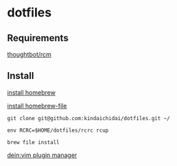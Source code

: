 # dotfiles
## Requirements
[thoughtbot/rcm](https://github.com/thoughtbot/rcm)

## Install
[install homebrew](https://brew.sh/index_ja)

[install homebrew-file](https://github.com/rcmdnk/homebrew-file)

```shell
git clone git@github.com:kindaichidai/dotfiles.git ~/

env RCRC=$HOME/dotfiles/rcrc rcup

brew file install
```

[dein:vim plugin manager](https://github.com/Shougo/dein.vim)

